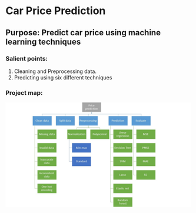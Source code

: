 # Car Price Prediction 

## Purpose: Predict car price using machine learning techniques

### Salient points:
1. Cleaning and Preprocessing data.
2. Predicting using six different techniques

### Project map:

![What we did](https://github.com/omarabuhassan/Car_price_prediction/blob/main/project_map.JPG?raw=true)
